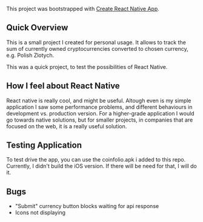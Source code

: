 This project was bootstrapped with [Create React Native App](https://github.com/react-community/create-react-native-app).

## Quick Overview

This is a small project I created for personal usage. It allows to track the sum of currently owned cryptocurrencies converted to chosen currency, e.g. Polish Zlotych.

This was a quick project, to test the possibilities of React Native.

## How I feel about React Native
React native is really cool, and might be useful. Altough even is my simple application I saw some performance problems, and different behaviours in development vs. production version. For a higher-grade application I would go towards native solutions, but for smaller projects, in companies that are focused on the web, it is a really useful solution.

## Testing Application
To test drive the app, you can use the coinfolio.apk i added to this repo.
Currently, I didn't build the iOS version. If there will be need for that, I will do it.

## Bugs
- "Submit" currency button blocks waiting for api response
- Icons not displaying